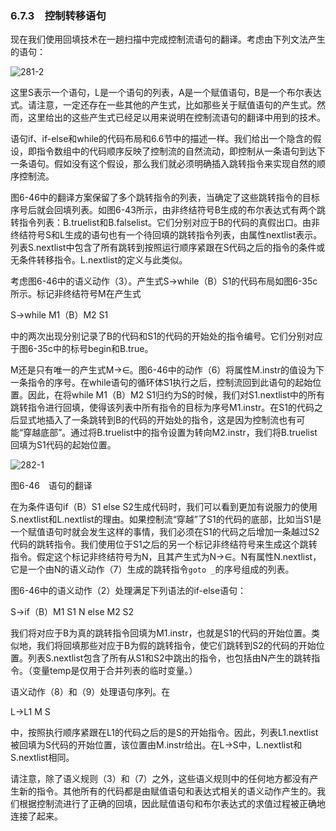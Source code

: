 ### 6.7.3　控制转移语句

现在我们使用回填技术在一趟扫描中完成控制流语句的翻译。考虑由下列文法产生的语句：

![281-2](../Images/image04455.jpeg)

这里S表示一个语句，L是一个语句的列表，A是一个赋值语句，B是一个布尔表达式。请注意，一定还存在一些其他的产生式，比如那些关于赋值语句的产生式。然而，这里给出的这些产生式已经足以用来说明在控制流语句的翻译中用到的技术。

语句if、if-else和while的代码布局和6.6节中的描述一样。我们给出一个隐含的假设，即指令数组中的代码顺序反映了控制流的自然流动，即控制从一条语句到达下一条语句。假如没有这个假设，那么我们就必须明确插入跳转指令来实现自然的顺序控制流。

图6-46中的翻译方案保留了多个跳转指令的列表，当确定了这些跳转指令的目标序号后就会回填列表。如图6-43所示，由非终结符号B生成的布尔表达式有两个跳转指令列表：B.truelist和B.falselist。它们分别对应于B的代码的真假出口。由非终结符号S和L生成的语句也有一个待回填的跳转指令列表，由属性nextlist表示。列表S.nextlist中包含了所有跳转到按照运行顺序紧跟在S代码之后的指令的条件或无条件转移指令。L.nextlist的定义与此类似。

考虑图6-46中的语义动作（3）。产生式S→while（B）S1的代码布局如图6-35c所示。标记非终结符号M在产生式

S→while M1（B）M2 S1

中的两次出现分别记录了B的代码和S1的代码的开始处的指令编号。它们分别对应于图6-35c中的标号begin和B.true。

M还是只有唯一的产生式M→∈。图6-46中的动作（6）将属性M.instr的值设为下一条指令的序号。在while语句的循环体S1执行之后，控制流回到此语句的起始位置。因此，在将while M1（B）M2 S1归约为S的时候，我们对S1.nextlist中的所有跳转指令进行回填，使得该列表中所有指令的目标为序号M1.instr。在S1的代码之后显式地插入了一条跳转到B的代码的开始处的指令，这是因为控制流也有可能“穿越底部”。通过将B.truelist中的指令设置为转向M2.instr，我们将B.truelist回填为S1代码的起始位置。

![282-1](../Images/image04456.jpeg)

图6-46　语句的翻译

在为条件语句if（B）S1 else S2生成代码时，我们可以看到更加有说服力的使用S.nextlist和L.nextlist的理由。如果控制流“穿越”了S1的代码的底部，比如当S1是一个赋值语句时就会发生这样的事情，我们必须在S1的代码之后增加一条越过S2代码的跳转指令。我们使用位于S1之后的另一个标记非终结符号来生成这个跳转指令。假定这个标记非终结符号为N，且其产生式为N→∈。N有属性N.nextlist，它是一个由N的语义动作（7）生成的跳转指令`goto _`的序号组成的列表。

图6-46中的语义动作（2）处理满足下列语法的if-else语句：

S→if（B）M1 S1 N else M2 S2

我们将对应于B为真的跳转指令回填为M1.instr，也就是S1的代码的开始位置。类似地，我们将回填那些对应于B为假的跳转指令，使它们跳转到S2的代码的开始位置。列表S.nextlist包含了所有从S1和S2中跳出的指令，也包括由N产生的跳转指令。（变量temp是仅用于合并列表的临时变量。）

语义动作（8）和（9）处理语句序列。在

L→L1 M S

中，按照执行顺序紧跟在L1的代码之后的是S的开始指令。因此，列表L1.nextlist被回填为S代码的开始位置，该位置由M.instr给出。在L→S中，L.nextlist和S.nextlist相同。

请注意，除了语义规则（3）和（7）之外，这些语义规则中的任何地方都没有产生新的指令。其他所有的代码都是由赋值语句和表达式相关的语义动作产生的。我们根据控制流进行了正确的回填，因此赋值语句和布尔表达式的求值过程被正确地连接了起来。
